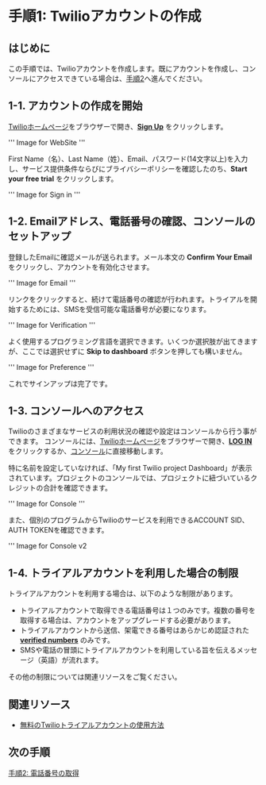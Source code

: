 #  手順1: Twilioアカウントの作成
## はじめに
この手順では、Twilioアカウントを作成します。既にアカウントを作成し、コンソールにアクセスできている場合は、[手順2](./01-02-PurchasePhoneNumber)へ進んでください。
## 1-1. アカウントの作成を開始
[Twilioホームページ](https://www.twilio.com/)をブラウザーで開き、[__Sign Up__](https://www.twilio.com/try-twilio) をクリックします。

''' Image for WebSite '''

First Name（名）、Last Name（姓）、Email、パスワード(14文字以上)を入力し、サービス提供条件ならびにブライバシーポリシーを確認したのち、__Start your free trial__ をクリックします。

''' Image for Sign in '''

## 1-2. Emailアドレス、電話番号の確認、コンソールのセットアップ
登録したEmailに確認メールが送られます。メール本文の __Confirm Your Email__ をクリックし、アカウントを有効化させます。

''' Image for Email '''

リンクをクリックすると、続けて電話番号の確認が行われます。トライアルを開始するためには、SMSを受信可能な電話番号が必要になります。

''' Image for Verification '''

よく使用するプログラミング言語を選択できます。いくつか選択肢が出てきますが、ここでは選択せずに __Skip to dashboard__ ボタンを押しても構いません。

''' Image for Preference '''

これでサインアップは完了です。

## 1-3. コンソールへのアクセス
Twilioのさまざまなサービスの利用状況の確認や設定はコンソールから行う事ができます。
コンソールには、[Twilioホームページ](https://www.twilio.com/)をブラウザーで開き、[__LOG IN__](https://www.twilio.com/login) をクリックするか、[コンソール](https://www.twilio.com/console)に直接移動します。

特に名前を設定していなければ、「My first Twilio project Dashboard」が表示されています。プロジェクトのコンソールでは、プロジェクトに紐づいているクレジットの合計を確認できます。

''' Image for Console '''

また、個別のプログラムからTwilioのサービスを利用できるACCOUNT SID、AUTH TOKENを確認できます。

''' Image for Console v2

## 1-4. トライアルアカウントを利用した場合の制限
トライアルアカウントを利用する場合は、以下のような制限があります。

- トライアルアカウントで取得できる電話番号は１つのみです。複数の番号を取得する場合は、アカウントをアップグレードする必要があります。
- トライアルアカウントから送信、架電できる番号はあらかじめ認証された [__verified numbers__](https://www.twilio.com/console/phone-numbers/verified) のみです。
- SMSや電話の冒頭にトライアルアカウントを利用している旨を伝えるメッセージ（英語）が流れます。

その他の制限については関連リソースをご覧ください。

## 関連リソース

- [無料のTwilioトライアルアカウントの使用方法](https://jp.twilio.com/docs/usage/tutorials/how-to-use-your-free-trial-account)


## 次の手順
[手順2: 電話番号の取得](./01-02-PurchasePhoneNumber.md)